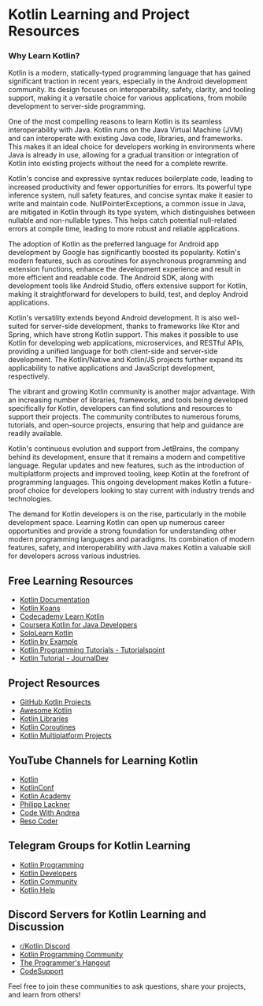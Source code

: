 # Kotlin Learning and Project Resources

### Why Learn Kotlin?

Kotlin is a modern, statically-typed programming language that has gained significant traction in recent years, especially in the Android development community. Its design focuses on interoperability, safety, clarity, and tooling support, making it a versatile choice for various applications, from mobile development to server-side programming.

One of the most compelling reasons to learn Kotlin is its seamless interoperability with Java. Kotlin runs on the Java Virtual Machine (JVM) and can interoperate with existing Java code, libraries, and frameworks. This makes it an ideal choice for developers working in environments where Java is already in use, allowing for a gradual transition or integration of Kotlin into existing projects without the need for a complete rewrite.

Kotlin's concise and expressive syntax reduces boilerplate code, leading to increased productivity and fewer opportunities for errors. Its powerful type inference system, null safety features, and concise syntax make it easier to write and maintain code. NullPointerExceptions, a common issue in Java, are mitigated in Kotlin through its type system, which distinguishes between nullable and non-nullable types. This helps catch potential null-related errors at compile time, leading to more robust and reliable applications.

The adoption of Kotlin as the preferred language for Android app development by Google has significantly boosted its popularity. Kotlin's modern features, such as coroutines for asynchronous programming and extension functions, enhance the development experience and result in more efficient and readable code. The Android SDK, along with development tools like Android Studio, offers extensive support for Kotlin, making it straightforward for developers to build, test, and deploy Android applications.

Kotlin's versatility extends beyond Android development. It is also well-suited for server-side development, thanks to frameworks like Ktor and Spring, which have strong Kotlin support. This makes it possible to use Kotlin for developing web applications, microservices, and RESTful APIs, providing a unified language for both client-side and server-side development. The Kotlin/Native and Kotlin/JS projects further expand its applicability to native applications and JavaScript development, respectively.

The vibrant and growing Kotlin community is another major advantage. With an increasing number of libraries, frameworks, and tools being developed specifically for Kotlin, developers can find solutions and resources to support their projects. The community contributes to numerous forums, tutorials, and open-source projects, ensuring that help and guidance are readily available.

Kotlin's continuous evolution and support from JetBrains, the company behind its development, ensure that it remains a modern and competitive language. Regular updates and new features, such as the introduction of multiplatform projects and improved tooling, keep Kotlin at the forefront of programming languages. This ongoing development makes Kotlin a future-proof choice for developers looking to stay current with industry trends and technologies.

The demand for Kotlin developers is on the rise, particularly in the mobile development space. Learning Kotlin can open up numerous career opportunities and provide a strong foundation for understanding other modern programming languages and paradigms. Its combination of modern features, safety, and interoperability with Java makes Kotlin a valuable skill for developers across various industries.

## Free Learning Resources
- [Kotlin Documentation](https://kotlinlang.org/docs/home.html)
- [Kotlin Koans](https://kotlinlang.org/docs/tutorials/koans.html)
- [Codecademy Learn Kotlin](https://www.codecademy.com/learn/learn-kotlin)
- [Coursera Kotlin for Java Developers](https://www.coursera.org/learn/kotlin-for-java-developers)
- [SoloLearn Kotlin](https://www.sololearn.com/Course/Kotlin/)
- [Kotlin by Example](https://play.kotlinlang.org/byExample/overview)
- [Kotlin Programming Tutorials - Tutorialspoint](https://www.tutorialspoint.com/kotlin/index.htm)
- [Kotlin Tutorial - JournalDev](https://www.journaldev.com/kotlin)

## Project Resources
- [GitHub Kotlin Projects](https://github.com/topics/kotlin)
- [Awesome Kotlin](https://github.com/KotlinBy/awesome-kotlin)
- [Kotlin Libraries](https://kotlinlang.org/docs/awesome.html)
- [Kotlin Coroutines](https://github.com/Kotlin/kotlinx.coroutines)
- [Kotlin Multiplatform Projects](https://kotlinlang.org/docs/reference/mpp-overview.html)

## YouTube Channels for Learning Kotlin
- [Kotlin](https://www.youtube.com/channel/UCP7jMXSY2xbc3KCAE0MHQ-A)
- [KotlinConf](https://www.youtube.com/channel/UCP7jMXSY2xbc3KCAE0MHQ-A)
- [Kotlin Academy](https://www.youtube.com/channel/UC_Fh8kvtkVPkeihBs42jGcA)
- [Philipp Lackner](https://www.youtube.com/channel/UCKNTZMRHPLXfqlbdOI7mCkg)
- [Code With Andrea](https://www.youtube.com/channel/UC9Yu3JcD7gJvMgY_WlhDpgQ)
- [Reso Coder](https://www.youtube.com/channel/UCSIvrn68cUk8CS8MbtBmBkA)

## Telegram Groups for Kotlin Learning
- [Kotlin Programming](https://t.me/kotlinprogramming)
- [Kotlin Developers](https://t.me/kotlin_dev)
- [Kotlin Community](https://t.me/kotlinlang)
- [Kotlin Help](https://t.me/kotlinhelp)

## Discord Servers for Kotlin Learning and Discussion
- [r/Kotlin Discord](https://discord.gg/kotlin)
- [Kotlin Programming Community](https://discord.gg/A8gP2Tb)
- [The Programmer's Hangout](https://discord.gg/programming)
- [CodeSupport](https://discord.gg/CodeSupport)

Feel free to join these communities to ask questions, share your projects, and learn from others!
